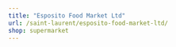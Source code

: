 ```yaml
---
title: "Esposito Food Market Ltd"
url: /saint-laurent/esposito-food-market-ltd/
shop: supermarket
---
```

